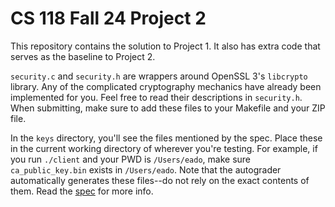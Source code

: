 # CS 118 Fall 24 Project 2

This repository contains the solution to Project 1. It also has extra code that serves as the baseline to Project 2.

`security.c` and `security.h` are wrappers around OpenSSL 3's `libcrypto` library. Any of the complicated cryptography mechanics have already been implemented for you. Feel free to read their descriptions in `security.h`. When submitting, make sure to add these files to your Makefile and your ZIP file.

In the `keys` directory, you'll see the files mentioned by the spec. Place these in the current working directory of wherever you're testing. For example, if you run `./client` and your PWD is `/Users/eado`, make sure `ca_public_key.bin` exists in `/Users/eado`. Note that the autograder automatically generates these files--do not rely on the exact contents of them. Read the [spec](https://docs.google.com/document/d/1FmEiFnYRwgBep5xgdoXmsTbzCaiUmznaYc6W-SHPtCs) for more info.
